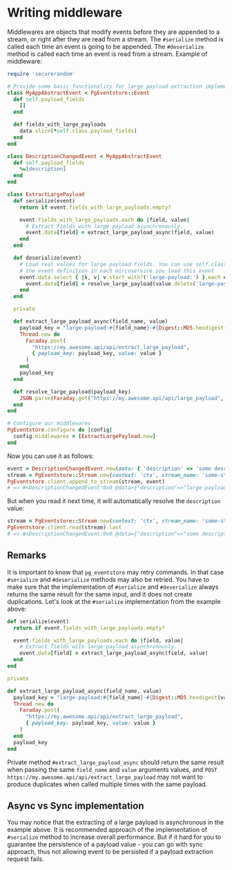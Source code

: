 # Writing middleware

Middlewares are objects that modify events before they are appended to a stream, or right after they are read from a stream. The `#serialize` method is called each time an event is going to be appended. The `#deserialize` method is called each time an event is read from a stream. Example of middleware:

```ruby
require 'securerandom'

# Provide some basic functionality for large payload extraction implementations. Every event in your app will be inherited from this class.
class MyAppAbstractEvent < PgEventstore::Event
  def self.payload_fields
    []
  end

  def fields_with_large_payloads
    data.slice(*self.class.payload_fields)
  end
end

class DescriptionChangedEvent < MyAppAbstractEvent
  def self.payload_fields
    %w[description]
  end
end

class ExtractLargePayload
  def serialize(event)
    return if event.fields_with_large_payloads.empty?

    event.fields_with_large_payloads.each do |field, value|
      # Extract fields with large payload asynchronously.
      event.data[field] = extract_large_payload_async(field, value)
    end
  end

  def deserialize(event)
    # Load real values for large payload fields. You can use self.class.payload_fields here, but then you would require
    # the event definition in each mircoservice you load this event
    event.data.select { |k, v| v.start_with?('large-payload:') }.each do |field, value|
      event.data[field] = resolve_large_payload(value.delete('large-payload:'))
    end
  end

  private

  def extract_large_payload_async(field_name, value)
    payload_key = "large-payload:#{field_name}-#{Digest::MD5.hexdigest(value)}"
    Thread.new do
      Faraday.post(
        "https://my.awesome.api/api/extract_large_payload",
        { payload_key: payload_key, value: value }
      )
    end
    payload_key
  end

  def resolve_large_payload(payload_key)
    JSON.parse(Faraday.get("https://my.awesome.api/api/large_payload", { payload_key: payload_key }).body)['value']
  end
end

# Configure our middlewares
PgEventstore.configure do |config|
  config.middlewares = [ExtractLargePayload.new]
end
```

Now you can use it as follows:

```ruby
event = DescriptionChangedEvent.new(data: { 'description' => 'some description' })
stream = PgEventstore::Stream.new(context: 'ctx', stream_name: 'some-stream', stream_id: '1')
PgEventstore.client.append_to_stream(stream, event)
# => #<DescriptionChangedEvent:0x0 @data={"description"=>"large-payload:description-7815696ecbf1c96e6894b779456d330e"}, ...>
```

But when you read it next time, it will automatically resolve the `description` value:

```ruby
stream = PgEventstore::Stream.new(context: 'ctx', stream_name: 'some-stream', stream_id: '1')
PgEventstore.client.read(stream).last
# => #<DescriptionChangedEvent:0x0 @data={"description"=>"some description"}, ...>
```

## Remarks

It is important to know that `pg_eventstore` may retry commands. In that case `#serialize` and `#deserialize` methods may also be retried. You have to make sure that the implementation of `#serialize` and `#deserialize` always returns the same result for the same input, and it does not create duplications. Let's look at the `#serialize` implementation from the example above:

```ruby
def serialize(event)
  return if event.fields_with_large_payloads.empty?

  event.fields_with_large_payloads.each do |field, value|
    # Extract fields with large payload asynchronously.
    event.data[field] = extract_large_payload_async(field, value)
  end
end

private

def extract_large_payload_async(field_name, value)
  payload_key = "large-payload:#{field_name}-#{Digest::MD5.hexdigest(value)}"
  Thread.new do
    Faraday.post(
      "https://my.awesome.api/api/extract_large_payload",
      { payload_key: payload_key, value: value }
    )
  end
  payload_key
end
```

Private method `#extract_large_payload_async` should return the same result when passing the same `field_name` and `value` arguments values, and `POST https://my.awesome.api/api/extract_large_payload` may not want to produce duplicates when called multiple times with the same payload.

## Async vs Sync implementation

You may notice that the extracting of a large payload is asynchronous in the example above. It is recommended approach of the implementation of `#serialize` method to increase overall performance. But if it hard for you to guarantee the persistence of a payload value - you can go with sync approach, thus not allowing event to be persisted if a payload extraction request fails.
